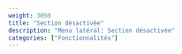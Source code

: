 ```yaml
---
weight: 3050
title: "Section désactivée"
description: "Menu latéral: Section désactivée"
categories: ["Fonctionnalités"]
---
```

